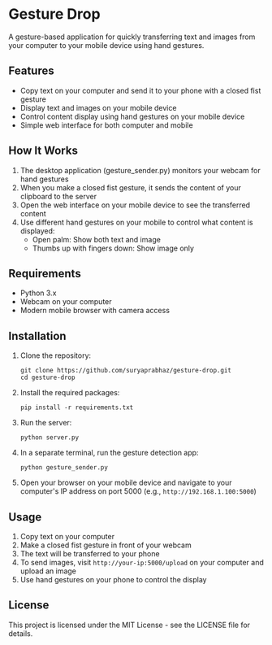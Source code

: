 # Gesture Drop

A gesture-based application for quickly transferring text and images from your computer to your mobile device using hand gestures.

## Features

- Copy text on your computer and send it to your phone with a closed fist gesture
- Display text and images on your mobile device
- Control content display using hand gestures on your mobile device
- Simple web interface for both computer and mobile

## How It Works

1. The desktop application (gesture_sender.py) monitors your webcam for hand gestures
2. When you make a closed fist gesture, it sends the content of your clipboard to the server
3. Open the web interface on your mobile device to see the transferred content
4. Use different hand gestures on your mobile to control what content is displayed:
   - Open palm: Show both text and image
   - Thumbs up with fingers down: Show image only

## Requirements

- Python 3.x
- Webcam on your computer
- Modern mobile browser with camera access

## Installation

1. Clone the repository:
   ```
   git clone https://github.com/suryaprabhaz/gesture-drop.git
   cd gesture-drop
   ```

2. Install the required packages:
   ```
   pip install -r requirements.txt
   ```

3. Run the server:
   ```
   python server.py
   ```

4. In a separate terminal, run the gesture detection app:
   ```
   python gesture_sender.py
   ```

5. Open your browser on your mobile device and navigate to your computer's IP address on port 5000 (e.g., `http://192.168.1.100:5000`)

## Usage

1. Copy text on your computer
2. Make a closed fist gesture in front of your webcam
3. The text will be transferred to your phone
4. To send images, visit `http://your-ip:5000/upload` on your computer and upload an image
5. Use hand gestures on your phone to control the display

## License

This project is licensed under the MIT License - see the LICENSE file for details.
